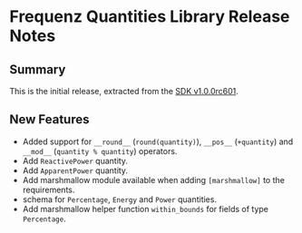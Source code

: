 # Frequenz Quantities Library Release Notes

## Summary

This is the initial release, extracted from the [SDK v1.0.0rc601](https://github.com/frequenz-floss/frequenz-sdk-python/releases/tag/v1.0.0-rc601).

## New Features

- Added support for `__round__` (`round(quantity)`), `__pos__` (`+quantity`) and `__mod__` (`quantity % quantity`) operators.
- Add `ReactivePower` quantity.
- Add `ApparentPower` quantity.
- Add marshmallow module available when adding `[marshmallow]` to the requirements.
 - schema for `Percentage`, `Energy` and `Power` quantities.
 - Add marshmallow helper function `within_bounds` for fields of type `Percentage`.
